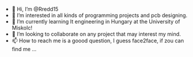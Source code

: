 - 👋 Hi, I’m @Rredd15
- 👀 I’m interested in all kinds of programming projects and pcb designing.
- 🌱 I’m currently learning It engineering in Hungary at the University of Miskolc!
- 💞️ I’m looking to collaborate on any project that may interest my mind.
- 📫 How to reach me is a goood question, I guess face2face, if zou can find me ...

<!---
Rredd15/Rredd15 is a ✨ special ✨ repository because its `README.md` (this file) appears on your GitHub profile.
You can click the Preview link to take a look at your changes.
--->

